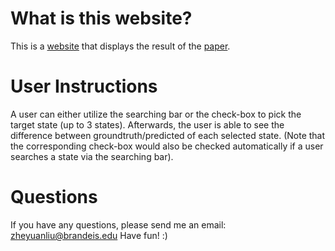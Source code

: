 # What is this website?
This is a [website](https://franciscoliu.github.io/covid-19-prediction.github.io/) that displays the result of the [paper](https://www.medrxiv.org/content/10.1101/2021.01.04.21249218v1.full).

# User Instructions
A user can either utilize the searching bar or the check-box to pick the target state (up to 3 states). Afterwards, the user is able to see the difference between groundtruth/predicted of each selected state. (Note that the corresponding check-box would also be checked automatically if a user searches a state via the searching bar). 

# Questions
If you have any questions, please send me an email: zheyuanliu@brandeis.edu
Have fun! :)
